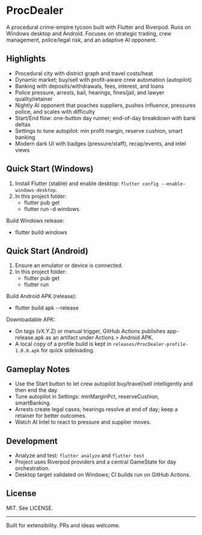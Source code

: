 # ProcDealer

A procedural crime-empire tycoon built with Flutter and Riverpod. Runs on Windows desktop and Android. Focuses on strategic trading, crew management, police/legal risk, and an adaptive AI opponent.

## Highlights
- Procedural city with district graph and travel costs/heat
- Dynamic market; buy/sell with profit-aware crew automation (autopilot)
- Banking with deposits/withdrawals, fees, interest, and loans
- Police pressure, arrests, bail, hearings, fines/jail, and lawyer quality/retainer
- Nightly AI opponent that poaches suppliers, pushes influence, pressures police, and scales with difficulty
- Start/End flow: one-button day runner; end-of-day breakdown with bank deltas
- Settings to tune autopilot: min profit margin, reserve cushion, smart banking
- Modern dark UI with badges (pressure/staff), recap/events, and intel views

## Quick Start (Windows)
1) Install Flutter (stable) and enable desktop: `flutter config --enable-windows-desktop`.
2) In this project folder:
	- flutter pub get
	- flutter run -d windows

Build Windows release:
- flutter build windows

## Quick Start (Android)
1) Ensure an emulator or device is connected.
2) In this project folder:
	- flutter pub get
	- flutter run

Build Android APK (release):
- flutter build apk --release

Downloadable APK:
- On tags (vX.Y.Z) or manual trigger, GitHub Actions publishes app-release.apk as an artifact under Actions > Android APK.
- A local copy of a profile build is kept in `releases/ProcDealer-profile-1.0.0.apk` for quick sideloading.

## Gameplay Notes
- Use the Start button to let crew autopilot buy/travel/sell intelligently and then end the day.
- Tune autopilot in Settings: minMarginPct, reserveCushion, smartBanking.
- Arrests create legal cases; hearings resolve at end of day; keep a retainer for better outcomes.
- Watch AI Intel to react to pressure and supplier moves.

## Development
- Analyze and test: `flutter analyze` and `flutter test`
- Project uses Riverpod providers and a central GameState for day orchestration.
- Desktop target validated on Windows; CI builds run on GitHub Actions.

## License
MIT. See LICENSE.

---

Built for extensibility. PRs and ideas welcome.
